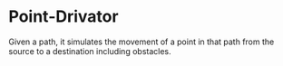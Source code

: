# Point-Drivator
Given a path, it simulates the movement of a point in that path from the source to a destination including obstacles.

